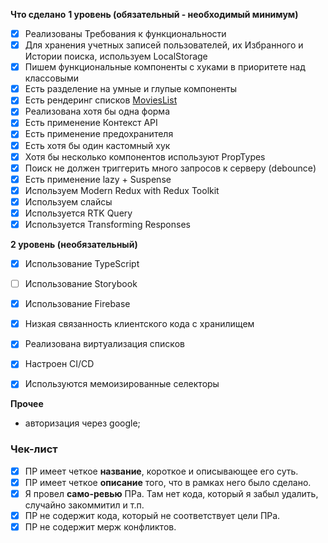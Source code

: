 **Что сделано**
**1 уровень (обязательный - необходимый минимум)**
- [x] Реализованы Требования к функциональности
- [x] Для хранения учетных записей пользователей, их Избранного и Истории поиска, используем LocalStorage
- [x] Пишем функциональные компоненты c хуками в приоритете над классовыми
- [x] Есть разделение на умные и глупые компоненты
- [x] Есть рендеринг списков [MoviesList](https://github.com/SifiFox/aston_react/blob/main/my-app/src/widgets/movies-content/ui/movies-list/ui/movies-list.tsx)
- [x] Реализована хотя бы одна форма
- [x] Есть применение Контекст API
- [x] Есть применение предохранителя
- [x] Есть хотя бы один кастомный хук
- [x] Хотя бы несколько компонентов используют PropTypes
- [x] Поиск не должен триггерить много запросов к серверу (debounce)
- [x] Есть применение lazy + Suspense
- [x] Используем Modern Redux with Redux Toolkit
- [x] Используем слайсы
- [x] Используется RTK Query
- [x] Используется Transforming Responses

**2 уровень (необязательный)**
- [x] Использование TypeScript
- [ ] Использование Storybook
- [x] Использование Firebase
- [x] Низкая связанность клиентского кода с хранилищем
- [x] Реализована виртуализация списков
- [x] Настроен CI/CD
- [x] Используются мемоизированные селекторы



**Прочее**
- авторизация через google;

### Чек-лист

- [x] ПР имеет четкое **название**, короткое и описывающее его суть.
- [x] ПР имеет четкое **описание** того, что в рамках него было сделано.
- [x] Я провел **само-ревью** ПРа. Там нет кода, который я забыл удалить, случайно закоммитил и т.п.
- [x] ПР не содержит кода, который не соответствует цели ПРа.
- [x] ПР не содержит мерж конфликтов.
